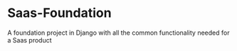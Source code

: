 # Saas-Foundation
A foundation project in Django with all the common functionality needed for a Saas product

